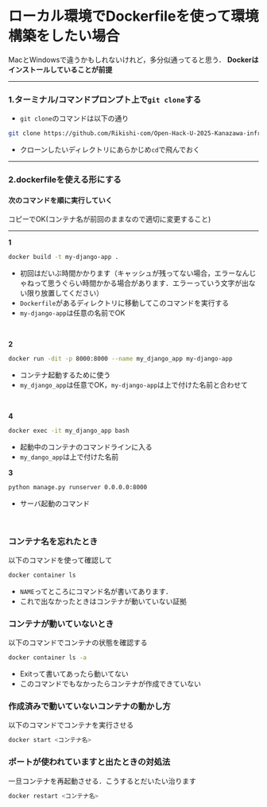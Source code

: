 # ローカル環境でDockerfileを使って環境構築をしたい場合
MacとWindowsで違うかもしれないけれど，多分似通ってると思う．
**Dockerはインストールしていることが前提**

---

### 1.ターミナル/コマンドプロンプト上で`git clone`する
- `git clone`のコマンドは以下の通り

```bash
git clone https://github.com/Rikishi-com/Open-Hack-U-2025-Kanazawa-infra
```
- クローンしたいディレクトリにあらかじめ`cd`で飛んでおく

---

### 2.dockerfileを使える形にする

#### 次のコマンドを順に実行していく
コピーでOK(コンテナ名が前回のままなので適切に変更すること)

---

**1**
```bash
docker build -t my-django-app .
```
- 初回はだいぶ時間かかります（キャッシュが残ってない場合，エラーなんじゃねって思うぐらい時間かかる場合があります．エラーっていう文字が出ない限り放置してください）
- `Dockerfile`があるディレクトリに移動してこのコマンドを実行する
- `my-django-app`は任意の名前でOK
<br>

**2**
```bash
docker run -dit -p 8000:8000 --name my_django_app my-django-app
```
- コンテナ起動するために使う
- `my_django_app`は任意でOK，`my-django-app`は上で付けた名前と合わせて
<br>

**4**
```bash
docker exec -it my_django_app bash
```
- 起動中のコンテナのコマンドラインに入る
- `my_dango_app`は上で付けた名前

**3**
```bash
python manage.py runserver 0.0.0.0:8000
```
- サーバ起動のコマンド
<br>

<!-- **4. `necessary.zip`内のファイルとLINEで送信したフォントファイルをコンテナ内にコピーする**
```bash
docker cp <ローカルのパス> <コンテナ名またはID>:<コンテナ内のパス>
```
- ローカル→コンテナ(**今回はこの操作のみ**)
- `test-753cb-c211d5dea50e.json`と`.env`，`ipaexm.ttf`の3つのファイルをコピーするため，それぞれのパスして実行する
- `test-753cb-c211d5dea50e.json`と`.env`は/appでOK
- `ipaexm.ttf`は/app/pdfs/fonts/にいれて
- ディレクトリがない場合は次のコマンドで作成して -->

<!-- ### ディレクトリ作成方法
前提としてDockerコンテナ内で打つコマンドです
```bash
mkdir pdfs
cd pdfs
mkdir fonts
```
- これを実行したら再度上のコマンドで，パスを指定する

---

```bash
docker cp <コンテナ名またはID>:<コンテナ内のパス> <ローカルのパス>
```
- コンテナ→ローカル(**今回は使わない**)

--- -->

### コンテナ名を忘れたとき
以下のコマンドを使って確認して
```bash
docker container ls
```
- `NAME`ってところにコマンド名が書いてあります．
- これで出なかったときはコンテナが動いていない証拠

### コンテナが動いていないとき
以下のコマンドでコンテナの状態を確認する
```bash
docker container ls -a
```
- Exitって書いてあったら動いてない
- このコマンドでもなかったらコンテナが作成できていない

### 作成済みで動いていないコンテナの動かし方
以下のコマンドでコンテナを実行させる
```bash
docker start <コンテナ名>
```

### ポートが使われていますと出たときの対処法
一旦コンテナを再起動させる．こうするとだいたい治ります
```bash
docker restart <コンテナ名>
```


<!-- --- -->

<!-- ### Postmanを使って実行する
以下の写真のとおりに設定する
<br>
![Postman設定](postman_setting.jpg)

---

#### コピペ用

```POST
http://0.0.0.0:8000/summarize_paid_audio/
```
- POSTの部分

<br>

```bash
{
    "link" :"https://youtu.be/4qS1Mlb2v1w?si=XOcpTX2quypa4T84Ω"
}
```
- リンクは一例（あきとんとんの北海道の入試解説） -->
